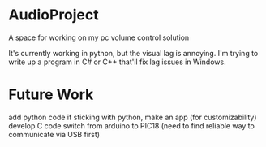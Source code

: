 # AudioProject
A space for working on my pc volume control solution

It's currently working in python, but the visual lag is annoying. I'm trying to write up a program in C# or C++ that'll fix lag issues in Windows.

# Future Work
add python code
if sticking with python, make an app (for customizability)
develop C code
switch from arduino to PIC18 (need to find reliable way to communicate via USB first)
